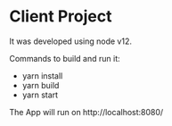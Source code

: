 # Client Project
It was developed using node v12. 

Commands to build and run it:

* yarn install
* yarn build 
* yarn start

The App will run on http://localhost:8080/
